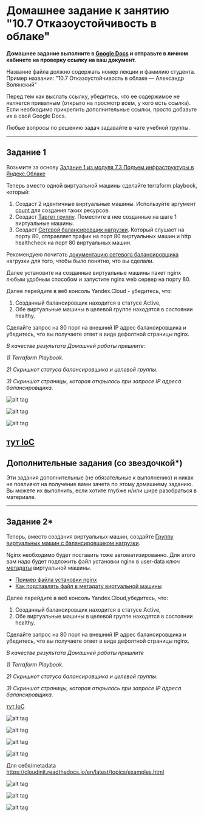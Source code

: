 # Домашнее задание к занятию "10.7 Отказоустойчивость в облаке"
**Домашнее задание выполните в [Google Docs](https://docs.google.com/) и отправьте в личном кабинете на проверку ссылку на ваш документ.** 

Название файла должно содержать номер лекции и фамилию студента. Пример названия: "10.7 Отказоустойчивость в облаке — Александр Волянский"
 
Перед тем как выслать ссылку, убедитесь, что ее содержимое не является приватным (открыто на просмотр всем, у кого есть ссылка). Если необходимо прикрепить дополнительные ссылки, просто добавьте их в свой Google Docs.

Любые вопросы по решению задач задавайте в чате учебной группы.

 ---

## Задание 1 

Возьмите за основу [Задание 1 из модуля 7.3 Подъем инфраструктуры в Яндекс.Облаке](https://github.com/netology-code/sdvps-homeworks/blob/main/7-03.md#задание-1)

Теперь вместо одной виртуальной машины сделайте terraform playbook, который:

1) Создаст 2 идентичные виртуальные машины. Используйте аргумент [count](https://www.terraform.io/docs/language/meta-arguments/count.html) для создания таких ресурсов.  
2) Создаст  [Таргет группу](https://registry.terraform.io/providers/yandex-cloud/yandex/latest/docs/resources/lb_target_group). Поместите в нее созданные на шаге 1 виртуальные машины.
3) Создаст [Сетевой балансировщик нагрузки](https://registry.terraform.io/providers/yandex-cloud/yandex/latest/docs/resources/lb_network_load_balancer). Который слушает на порту 80, отправляет трафик на порт 80 виртуальных машин и http healthcheck на порт 80 виртуальных машин.

Рекомендуею почитать [документацию сетевого балансировщика](https://cloud.yandex.ru/docs/network-load-balancer/quickstart) нагрузки для того, чтобы было понятно, что вы сделали.

Далее установите на созданные виртуальные машины пакет nginx любым удобным способом и запустите nginx web сервер на порту 80.

Далее перейдите в веб консоль Yandex.Cloud - убедитесь, что: 

1) Созданный балансировщик находится в статусе Active,
2) Обе виртуальные машины в целевой группе находятся в состоянии healthy.

Сделайте запрос на 80 порт на внешний IP адрес балансировщика и убедитесь, что вы получаете ответ в виде дефолтной страницы nginx.

*В качестве результата Домашней работы пришлите:*

*1) Terraform Playbook.*

*2) Скришнот статуса балансировщика и целевой группы.*

*3) Скриншот страницы, которая открылась при запросе IP адреса балансировщика.*

![alt tag](https://github.com/avo1yanskiy/slin-homeworks/blob/main/srlb-homework/image/10-07/1.png)

![alt tag](https://github.com/avo1yanskiy/slin-homeworks/blob/main/srlb-homework/image/10-07/2.png)

![alt tag](https://github.com/avo1yanskiy/slin-homeworks/blob/main/srlb-homework/image/10-07/3.png)


[тут IoC](https://github.com/avo1yanskiy/slin-homeworks/tree/main/srlb-homework/image/10-07/Terraform-10-07-1x) 
---

## Дополнительные задания (со звездочкой*)
Эти задания дополнительные (не обязательные к выполнению) и никак не повлияют на получение вами зачета по этому домашнему заданию. Вы можете их выполнить, если хотите глубже и/или шире разобраться в материале.

---

## Задание 2*

Теперь, вместо создания виртуальных машин, создайте [Группу виртуальных машин с балансировщиком нагрузки](https://cloud.yandex.ru/docs/compute/operations/instance-groups/create-with-balancer).

Nginx необходимо будет поставить тоже автоматизированно. Для этого вам надо будет подложить файл установки nginx в user-data ключ  [метадаты](https://cloud.yandex.ru/docs/compute/concepts/vm-metadata) виртуальной машины.

- [Пример файла установки nginx](https://github.com/nar3k/yc-public-tasks/blob/master/terraform/metadata.yaml)
- [Как подставлять файл в метадату виртуальной машины](https://github.com/nar3k/yc-public-tasks/blob/a6c50a5e1d82f27e6d7f3897972adb872299f14a/terraform/main.tf#L38)

Далее перейдите в веб консоль Yandex.Cloud,убедитесь, что: 

1) Созданный балансировщик находится в статусе Active,
2) Обе виртуальные машины в целевой группе находятся в состоянии healthy.

Сделайте запрос на 80 порт на внешний IP адрес балансировщика и убедитесь, что вы получаете ответ в виде дефолтной страницы nginx.

*В качестве результата Домашней работы пришлите*

*1) Terraform Playbook.*

*2) Скришнот статуса балансировщика и целевой группы.*

*3) Скриншот страницы, которая открылась при запросе IP адреса балансировщика.*

[тут IoC](https://github.com/avo1yanskiy/slin-homeworks/blob/main/srlb-homework/image/10-07/Terraform-10-07-2x/main.tf) 

![alt tag](https://github.com/avo1yanskiy/slin-homeworks/blob/main/srlb-homework/image/10-07/4.png)

![alt tag](https://github.com/avo1yanskiy/slin-homeworks/blob/main/srlb-homework/image/10-07/5.png)

![alt tag](https://github.com/avo1yanskiy/slin-homeworks/blob/main/srlb-homework/image/10-07/6.png)

![alt tag](https://github.com/avo1yanskiy/slin-homeworks/blob/main/srlb-homework/image/10-07/7.png)



Для себя/metadata
https://cloudinit.readthedocs.io/en/latest/topics/examples.html

![alt tag](https://github.com/avo1yanskiy/slin-homeworks/blob/main/srlb-homework/image/10-07/10.png)

![alt tag](https://github.com/avo1yanskiy/slin-homeworks/blob/main/srlb-homework/image/10-07/11.png)

![alt tag](https://github.com/avo1yanskiy/slin-homeworks/blob/main/srlb-homework/image/10-07/12.png)

